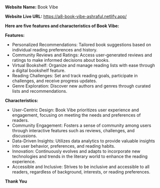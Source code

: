 **Website Name:** Book Vibe

**Website Live URL:** https://a8-book-vibe-ashraful.netlify.app/


**Here are five features and characteristics of Book Vibe:**

**Features:**

* Personalized Recommendations: Tailored book suggestions based on individual reading preferences and history.
* Community Reviews and Ratings: Access user-generated reviews and ratings to make informed decisions about books.
* Virtual Bookshelf: Organize and manage reading lists with ease through a digital bookshelf feature.
* Reading Challenges: Set and track reading goals, participate in challenges, and receive progress updates.
* Genre Exploration: Discover new authors and genres through curated lists and recommendations.


**Characteristics:**

* User-Centric Design: Book Vibe prioritizes user experience and engagement, focusing on meeting the needs and preferences of readers.
* Community Engagement: Fosters a sense of community among users through interactive features such as reviews, challenges, and discussions.
* Data-Driven Insights: Utilizes data analytics to provide valuable insights into user behavior, preferences, and reading habits.
* Innovation: Continuously evolves and adapts to incorporate new technologies and trends in the literary world to enhance the reading experience.
* Accessible and Inclusive: Strives to be inclusive and accessible to all readers, regardless of background, interests, or reading preferences.


**Thank You**
